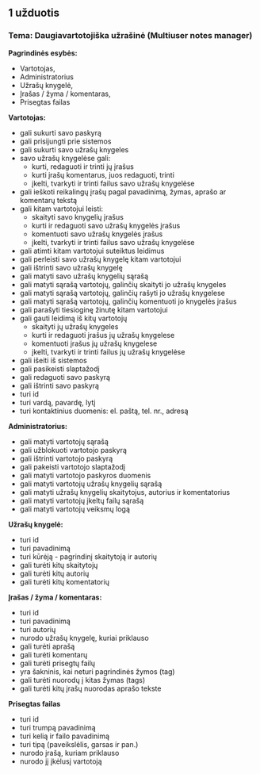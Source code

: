 ## 1 užduotis

### Tema: Daugiavartotojiška užrašinė (Multiuser notes manager)

**Pagrindinės esybės:**

* Vartotojas, 
* Administratorius
* Užrašų knygelė, 
* Įrašas / žyma / komentaras, 
* Prisegtas failas

**Vartotojas:**

* gali sukurti savo paskyrą
* gali prisijungti prie sistemos
* gali sukurti savo užrašų knygeles
* savo užrašų knygelėse gali: 
    * kurti, redaguoti ir trinti jų įrašus
    * kurti įrašų komentarus, juos redaguoti, trinti
    * įkelti, tvarkyti ir trinti failus savo užrašų knygelėse
* gali ieškoti reikalingų įrašų pagal pavadinimą, žymas, aprašo ar komentarų tekstą
* gali kitam vartotojui leisti:
    * skaityti savo knygelių įrašus 
    * kurti ir redaguoti savo užrašų knygelės įrašus 
    * komentuoti savo užrašų knygelės įrašus 
    * įkelti, tvarkyti ir trinti failus savo užrašų knygelėse
* gali atimti kitam vartotojui suteiktus leidimus
* gali perleisti savo užrašų knygelę kitam vartotojui
* gali ištrinti savo užrašų knygelę
* gali matyti savo užrašų knygelių sąrašą 
* gali matyti sąrašą vartotojų, galinčių skaityti jo užrašų knygeles
* gali matyti sąrašą vartotojų, galinčių rašyti jo užrašų knygelese
* gali matyti sąrašą vartotojų, galinčių komentuoti jo knygelės įrašus
* gali parašyti tiesioginę žinutę kitam vartotojui
* gali gauti leidimą iš kitų vartotojų 
    * skaityti jų užrašų knygeles
    * kurti ir redaguoti įrašus jų užrašų knygelese
    * komentuoti įrašus jų užrašų knygelese
    * įkelti, tvarkyti ir trinti failus jų užrašų knygelėse
* gali išeiti iš sistemos
* gali pasikeisti slaptažodį
* gali redaguoti savo paskyrą
* gali ištrinti savo paskyrą
* turi id
* turi vardą, pavardę, lytį
* turi kontaktinius duomenis: el. paštą, tel. nr., adresą

**Administratorius:**

* gali matyti vartotojų sąrašą
* gali užblokuoti vartotojo paskyrą
* gali ištrinti vartotojo paskyrą
* gali pakeisti vartotojo slaptažodį
* gali matyti vartotojo paskyros duomenis
* gali matyti vartotojų užrašų knygelių sąrašą
* gali matyti užrašų knygelių skaitytojus, autorius ir komentatorius
* gali matyti vartotojų įkeltų failų sąrašą
* gali matyti vartotojų veiksmų logą         

**Užrašų knygelė:**

* turi id
* turi pavadinimą
* turi kūrėją - pagrindinį skaitytoją ir autorių
* gali turėti kitų skaitytojų
* gali turėti kitų autorių
* gali turėti kitų komentatorių

**Įrašas / žyma / komentaras:**

* turi id
* turi pavadinimą
* turi autorių
* nurodo užrašų knygelę, kuriai priklauso
* gali turėti aprašą
* gali turėti komentarų
* gali turėti prisegtų failų
* yra šakninis, kai neturi pagrindinės žymos (tag)
* gali turėti nuorodų į kitas žymas (tags)
* gali turėti kitų įrašų nuorodas aprašo tekste

**Prisegtas failas**

* turi id
* turi trumpą pavadinimą
* turi kelią ir failo pavadinimą
* turi tipą (paveikslėlis, garsas ir pan.)
* nurodo įrašą, kuriam priklauso
* nurodo jį įkėlusį vartotoją
